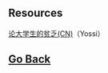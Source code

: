 ## Resources

[论大学生的贫乏(CN)](https://yaotongyuannvv.github.io/resources/dela1966.pdf)（Yossi）

## [Go Back](https://yaotongyuannvv.github.io/)
